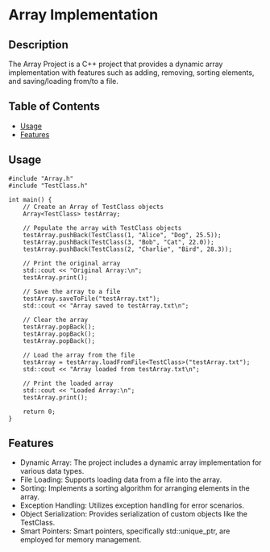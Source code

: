 # Array Implementation

## Description

The Array Project is a C++ project that provides a dynamic array implementation with features such as adding, removing, sorting elements, and saving/loading from/to a file.

## Table of Contents

- [Usage](#usage)
- [Features](#features)

## Usage 

    #include "Array.h"
    #include "TestClass.h"

    int main() {
        // Create an Array of TestClass objects
        Array<TestClass> testArray;

        // Populate the array with TestClass objects
        testArray.pushBack(TestClass(1, "Alice", "Dog", 25.5));
        testArray.pushBack(TestClass(3, "Bob", "Cat", 22.0));
        testArray.pushBack(TestClass(2, "Charlie", "Bird", 28.3));

        // Print the original array
        std::cout << "Original Array:\n";
        testArray.print();

        // Save the array to a file
        testArray.saveToFile("testArray.txt");
        std::cout << "Array saved to testArray.txt\n";

        // Clear the array
        testArray.popBack();
        testArray.popBack();
        testArray.popBack();

        // Load the array from the file
        testArray = testArray.loadFromFile<TestClass>("testArray.txt");
        std::cout << "Array loaded from testArray.txt\n";

        // Print the loaded array
        std::cout << "Loaded Array:\n";
        testArray.print();

        return 0;
    }

## Features
- Dynamic Array: The project includes a dynamic array implementation for various data types.
- File Loading: Supports loading data from a file into the array.
- Sorting: Implements a sorting algorithm for arranging elements in the array.
- Exception Handling: Utilizes exception handling for error scenarios.
- Object Serialization: Provides serialization of custom objects like the TestClass.
- Smart Pointers: Smart pointers, specifically std::unique_ptr, are employed for memory management.

